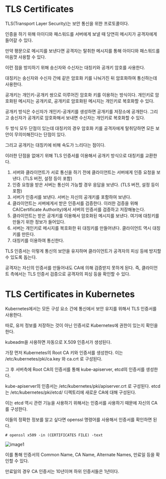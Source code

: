 # TLS Certificates

TLS(Transport Layer Security)는 보안 통신을 위한 프로토콜이다. 

인증을 하기 위해 아이디와 패스워드를 서버에게 보낼 때 당연히 메시지가 공격자에게 들어갈 수 있다.

만약 평문으로 메시지를 보낸다면 공격자는 탈취한 메시지를 통해 아이디와 패스워드를 마음껏 사용할 수 있다.

이런 점을 방지하기 위해 송신자와 수신자는 대칭키와 공개키 암호를 사용한다.

대칭키는 송신자와 수신자 간에 같은 암호화 키를 나눠가진 뒤 암호화하여 통신하는데 사용한다.

공개키는 개인키-공개키 쌍으로 이루어진 암호화 키를 이용하는 방식이다. 개인키로 암호화된 메시지는 공개키로, 공개키로 암호화된 메시지는 개인키로 복호화할 수 있다.

공개키 방식은 수신자가 개인키-공개키를 생성하면 공개키를 저장소에 공개한다. 그리고 송신자가 공개키로 암호화해서 보내면 수신자는 개인키로 복호화할 수 있다.

두 방식 모두 단점이 있는데 대칭키의 경우 암호화 키를 공격자에게 탈취당하면 모든 보안이 무의미해진다는 단점이 있다. 

그리고 공개키는 대칭키에 비해 속도가 느리다는 점이다.

이러한 단점을 없애기 위해 TLS 인증서를 이용해서 공개키 방식으로 대칭키를 교환한다.

1. 서버와 클라이언트가 서로 통신을 하기 전에 클라이언트는 서버에게 인증 요청을 보낸다. (TLS 버전, 설정 등이 포함)
2. 인증 요청을 받은 서버는 통신이 가능할 경우 응답을 보낸다. (TLS 버전, 설정 등이 포함)
3. 서버가 인증서를 보낸다. 서버는 자신의 공개키를 포함하여 보낸다.
4. 클라이언트는 서버에게서 받은 인증서를 검증한다. 이러한 검증을 위해 CA(Certificate Authority)에서 서버의 인증서를 검증하고 저장해놓는다.
5. 클라이언트는 받은 공개키를 이용해서 암호화된 메시지를 보낸다. 여기에 대칭키를 만들기 위한 정보가 들어있다.
6. 서버는 개인키로 메시지를 복호화한 뒤 대칭키를 만들어낸다. 클라이언트 역시 대칭키를 만든다.
7. 대칭키를 이용하여 통신한다.

TLS 인증서는 이렇게 통신의 보안을 유지하며 클라이언트가 공격자의 피싱 등에 방지할 수 있도록 돕는다.

공격자는 자신의 인증서를 만들어내도 CA에 의해 검증받지 못하게 된다. 즉, 클라이언트 측에서는 TLS 인증서 검증으로 공격자의 피싱 등을 확인할 수 있다.

# TLS Certificates in Kubernetes

Kubernetes에서는 모든 구성 요소 간에 통신에서 보안 유지를 위해서 TLS 인증서를 사용한다.

따로, 유저 정보를 저장하는 것이 아닌 인증서로 Kubernetes에 권한이 있는지 확인을 한다. 

kubeadm을 사용하면 자동으로 X.509 인증서가 생성된다.

가장 먼저 Kubernetes의 Root CA 키와 인증서를 생성한다. 이는 /etc/kubernetes/pki/ca.key 와 ca.crt 로 구성된다.

그 후 서버측에 Root CA의 인증서를 통해 kube-apiserver, etcd의 인증서를 생성한다.

kube-apiserver의 인증서는 /etc/kubernetes/pki/apiserver.crt 로 구성된다. etcd는 /etc/kubernetes/pki/etcd/ 디렉토리에 새로운 CA에 대해 구성된다.

이는 etcd 역시 관련 기능을 사용하기 위해서는 인증서를 사용하기 때문에 자신의 CA를 구성한다. 

이들의 정확한 정보를 알고 싶다면 openssl 명령어를 사용해서 인증서를 확인하면 된다.

```
# openssl x509 -in (CERTIFICATES FILE) -text
```

![image1]()

이를 통해 인증서의 Common Name, CA Name, Alternate Names, 만료일 등을 확인할 수 있다.

만료일의 경우 CA 인증서는 10년이며 하위 인증서들은 1년이다.

